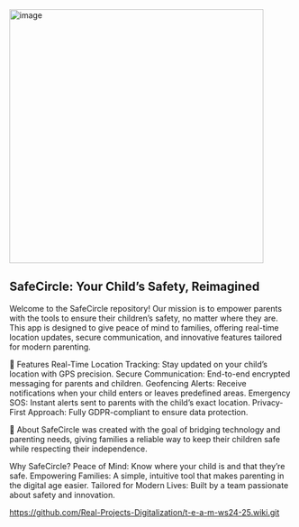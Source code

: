 <img width="451" alt="image" src="https://github.com/user-attachments/assets/fe55da68-cdac-49d3-8df0-0f906ec826d7" />

<!-- ABOUT THE PROJECT -->
SafeCircle: Your Child’s Safety, Reimagined
------------------------------
Welcome to the SafeCircle repository! Our mission is to empower parents with the tools to ensure their children’s safety, no matter where they are. This app is designed to give peace of mind to families, offering real-time location updates, secure communication, and innovative features tailored for modern parenting.

🚀 Features
Real-Time Location Tracking: Stay updated on your child’s location with GPS precision.
Secure Communication: End-to-end encrypted messaging for parents and children.
Geofencing Alerts: Receive notifications when your child enters or leaves predefined areas.
Emergency SOS: Instant alerts sent to parents with the child’s exact location.
Privacy-First Approach: Fully GDPR-compliant to ensure data protection.

📖 About
SafeCircle was created with the goal of bridging technology and parenting needs, giving families a reliable way to keep their children safe while respecting their independence.

Why SafeCircle?
Peace of Mind: Know where your child is and that they’re safe.
Empowering Families: A simple, intuitive tool that makes parenting in the digital age easier.
Tailored for Modern Lives: Built by a team passionate about safety and innovation.


https://github.com/Real-Projects-Digitalization/t-e-a-m-ws24-25.wiki.git
